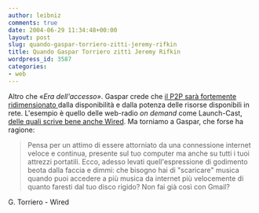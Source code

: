 ```yaml
---
author: leibniz
comments: true
date: 2004-06-29 11:34:48+00:00
layout: post
slug: quando-gaspar-torriero-zitti-jeremy-rifkin
title: Quando Gaspar Torriero zittì Jeremy Rifkin
wordpress_id: 3587
categories:
- web
---
```


Altro che «_Era dell'accesso»_. Gaspar crede che [il P2P sarà fortemente ridimensionato ](http://www.gaspartorriero.it/HTML/blogarchive/2004_06_20_archive.html#108823962351325621)dalla disponibilità e dalla potenza delle risorse disponibili in rete. L'esempio è quello delle web-radio _on demand_ come Launch-Cast, [delle quali scrive bene anche Wired](http://www.wired.com/news/digiwood/0,1412,63982,00.html?tw=rss.TOP). Ma torniamo a Gaspar, che forse ha ragione:


> Pensa per un attimo di essere attorniato da una connessione internet veloce e continua, presente sul tuo computer ma anche su tutti i tuoi attrezzi portatili. Ecco, adesso levati quell'espressione di godimento beota dalla faccia e dimmi: che bisogno hai di "scaricare" musica quando puoi accedere a più musica da internet più velocemente di quanto faresti dal tuo disco rigido? Non fai già così con Gmail?


G. Torriero - Wired

